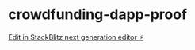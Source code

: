 # crowdfunding-dapp-proof

[Edit in StackBlitz next generation editor ⚡️](https://stackblitz.com/~/github.com/Gonzagut99/crowdfunding-dapp-proof)